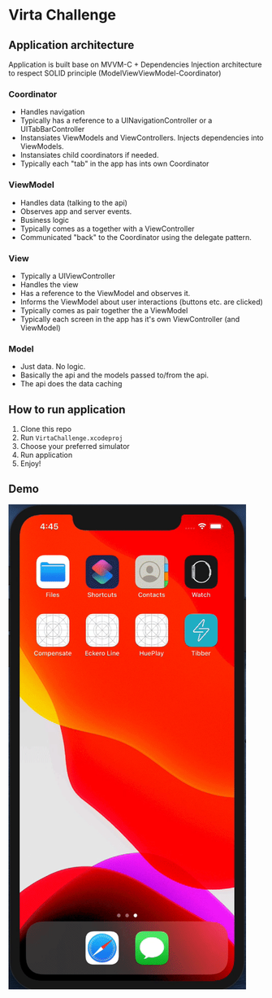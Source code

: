 # Virta Challenge

## Application architecture
Application is built base on MVVM-C + Dependencies Injection architecture to respect SOLID principle (ModelViewViewModel-Coordinator)

### Coordinator 
- Handles navigation
- Typically has a reference to a UINavigationController or a UITabBarController
- Instansiates ViewModels and ViewControllers. Injects dependencies into ViewModels.
- Instansiates child coordinators if needed.
- Typically each "tab" in the app has ints own Coordinator
### ViewModel 
- Handles data (talking to the api)
- Observes app and server events.
- Business logic
- Typically comes as a together with a ViewController
- Communicated "back" to the Coordinator using the delegate pattern.
### View
- Typically a UIViewController
- Handles the view
- Has a reference to the ViewModel and observes it.
- Informs the ViewModel about user interactions (buttons etc. are clicked)
- Typically comes as pair together the a ViewModel
- Typically each screen in the app has it's own ViewController (and ViewModel)
### Model
- Just data. No logic.
- Basically the api and the models passed to/from the api.
- The api does the data caching


## How to run application
1. Clone this repo
2. Run `VirtaChallenge.xcodeproj`
3. Choose your preferred simulator
4. Run application
5. Enjoy!

## Demo
![](Demo.gif)

